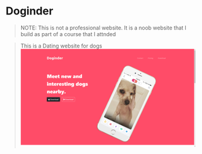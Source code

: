 # Doginder
> NOTE: This is not a professional website. It is a noob website that I build as part of a course that I attnded


> This is a Dating website for dogs
> ![Screenshot](https://github.com/AdithyanA2005/Doginder/blob/main/.github/screenshot.png)
